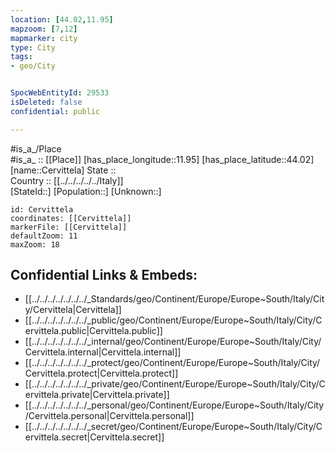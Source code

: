 ```yaml
---
location: [44.02,11.95] 
mapzoom: [7,12] 
mapmarker: city 
type: City
tags:
- geo/City


SpocWebEntityId: 29533
isDeleted: false
confidential: public

---
```

#is_a_/Place  
#is_a_ :: [[Place]] 
[has_place_longitude::11.95] 
[has_place_latitude::44.02] 
[name::Cervittela] 
State ::  
Country :: [[../../../../../Italy]]  
[StateId::] 
[Population::] 
[Unknown::] 


```leaflet
id: Cervittela
coordinates: [[Cervittela]] 
markerFile: [[Cervittela]] 
defaultZoom: 11 
maxZoom: 18
```


## Confidential Links & Embeds: 
- [[../../../../../../../_Standards/geo/Continent/Europe/Europe~South/Italy/City/Cervittela|Cervittela]] 
- [[../../../../../../../_public/geo/Continent/Europe/Europe~South/Italy/City/Cervittela.public|Cervittela.public]] 
- [[../../../../../../../_internal/geo/Continent/Europe/Europe~South/Italy/City/Cervittela.internal|Cervittela.internal]] 
- [[../../../../../../../_protect/geo/Continent/Europe/Europe~South/Italy/City/Cervittela.protect|Cervittela.protect]] 
- [[../../../../../../../_private/geo/Continent/Europe/Europe~South/Italy/City/Cervittela.private|Cervittela.private]] 
- [[../../../../../../../_personal/geo/Continent/Europe/Europe~South/Italy/City/Cervittela.personal|Cervittela.personal]] 
- [[../../../../../../../_secret/geo/Continent/Europe/Europe~South/Italy/City/Cervittela.secret|Cervittela.secret]] 
